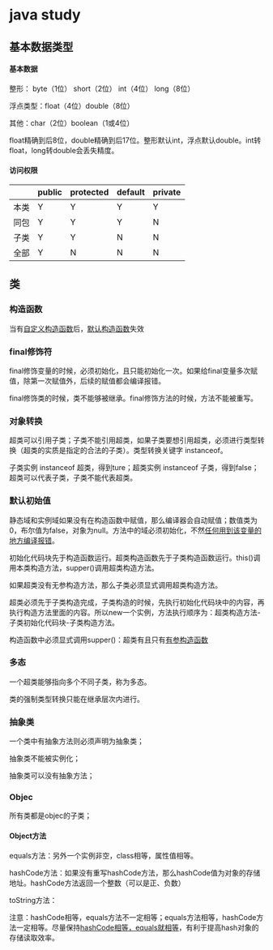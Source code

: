 # java study

## 基本数据类型

#### 基本数据

整形： byte（1位） short（2位） int（4位） long（8位）

浮点类型：float（4位）double（8位）

其他：char（2位）boolean（1或4位） 

float精确到后8位，double精确到后17位。整形默认int，浮点默认double。int转float，long转double会丢失精度。

#### 访问权限

|      | public | protected | default | private |
| ---- | ------ | --------- | ------- | ------- |
| 本类 | Y      | Y         | Y       | Y       |
| 同包 | Y      | Y         | Y       | N       |
| 子类 | Y      | Y         | N       | N       |
| 全部 | Y      | N         | N       | N       |

## 类

### 构造函数

当有<u>自定义构造函数</u>后，<u>默认构造函数</u>失效

### final修饰符

final修饰变量的时候，必须初始化，且只能初始化一次。如果给final变量多次赋值，除第一次赋值外，后续的赋值都会编译报错。

final修饰类的时候，类不能够被继承。final修饰方法的时候，方法不能被重写。

### 对象转换

超类可以引用子类；子类不能引用超类，如果子类要想引用超类，必须进行类型转换（超类的实质是指定的合法的子类）。类型转换关键字 instanceof。

子类实例 instanceof 超类，得到ture；超类实例 instanceof 子类，得到false；超类可以代表子类，子类不能代表超类。

### 默认初始值

静态域和实例域如果没有在构造函数中赋值，那么编译器会自动赋值；数值类为0，布尔值为false，对象为null。方法中的域必须初始化，不然<u>任何用到该变量的地方编译报错</u>。

初始化代码块先于构造函数运行。超类构造函数先于子类构造函数运行。this()调用本类构造方法，supper()调用超类构造方法。

如果超类没有无参构造方法，那么子类必须显式调用超类构造方法。

超类必须先于子类构造完成，子类构造的时候，先执行初始化代码块中的内容，再执行构造方法里面的内容。所以new一个实例，方法执行顺序为：超类构造方法-子类初始化代码块-子类构造方法。

构造函数中必须显式调用supper()：超类有且只有<u>有参构造函数</u>

### 多态

一个超类能够指向多个不同子类，称为多态。

类的强制类型转换只能在继承层次内进行。

### 抽象类

一个类中有抽象方法则必须声明为抽象类；

抽象类不能被实例化；

抽象类可以没有抽象方法；

### Objec

所有类都是objec的子类；

#### Object方法

equals方法：另外一个实例非空，class相等，属性值相等。

hashCode方法：如果没有重写hashCode方法，那么hashCode值为对象的存储地址。hashCode方法返回一个整数（可以是正、负数）

toString方法：

注意：hashCode相等，equals方法不一定相等；equals方法相等，hashCode方法一定相等。尽量保持<u>hashCode相等，equals就相等</u>，有利于提高hash对象的存储读取效率。


